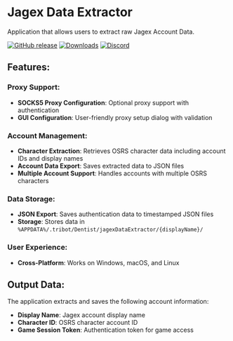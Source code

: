 # Jagex Data Extractor

Application that allows users to extract raw Jagex Account Data.

[![GitHub release](https://img.shields.io/github/v/release/GeniuSKilleR95/JagexRawDataExtractor?style=for-the-badge)](https://github.com/GeniuSKilleR95/JagexRawDataExtractor/releases)
[![Downloads](https://img.shields.io/github/downloads/GeniuSKilleR95/JagexRawDataExtractor/total?style=for-the-badge)](https://github.com/GeniuSKilleR95/JagexRawDataExtractor/releases)
[![Discord](https://img.shields.io/discord/123456789012345678?color=7289da&label=Discord&logo=discord&style=for-the-badge)](https://discord.gg/dentist)

## Features:

### Proxy Support:
- **SOCKS5 Proxy Configuration**: Optional proxy support with authentication
- **GUI Configuration**: User-friendly proxy setup dialog with validation

### Account Management:
- **Character Extraction**: Retrieves OSRS character data including account IDs and display names
- **Account Data Export**: Saves extracted data to JSON files
- **Multiple Account Support**: Handles accounts with multiple OSRS characters

### Data Storage:
- **JSON Export**: Saves authentication data to timestamped JSON files
- **Storage**: Stores data in `%APPDATA%/.tribot/Dentist/jagexDataExtractor/{displayName}/`

### User Experience:
- **Cross-Platform**: Works on Windows, macOS, and Linux

## Output Data:
The application extracts and saves the following account information:
- **Display Name**: Jagex account display name
- **Character ID**: OSRS character account ID
- **Game Session Token**: Authentication token for game access
